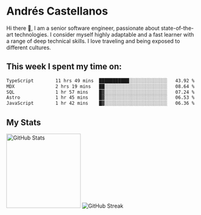 # Andrés Castellanos

Hi there 👋, I am a senior software engineer, passionate about state-of-the-art technologies. I consider myself highly adaptable and a fast learner with a range of deep technical skills. I love traveling and being exposed to different cultures.

## This week I spent my time on:

<!--START_SECTION:waka-->

```txt
TypeScript        11 hrs 49 mins  ███████████░░░░░░░░░░░░░░   43.92 %
MDX               2 hrs 19 mins   ██░░░░░░░░░░░░░░░░░░░░░░░   08.64 %
SQL               1 hr 57 mins    █▓░░░░░░░░░░░░░░░░░░░░░░░   07.24 %
Astro             1 hr 45 mins    █▓░░░░░░░░░░░░░░░░░░░░░░░   06.53 %
JavaScript        1 hr 42 mins    █▓░░░░░░░░░░░░░░░░░░░░░░░   06.36 %
```

<!--END_SECTION:waka-->

## My Stats

<img height="195" src="https://github-readme-stats.vercel.app/api?username=andrescv&show_icons=true&theme=onedark&hide_border=true&card_width=495" alt="GitHub Stats" />

<img src="https://streak-stats.demolab.com?user=andrescv&theme=one-dark-pro&hide_border=true" alt="GitHub Streak" />

